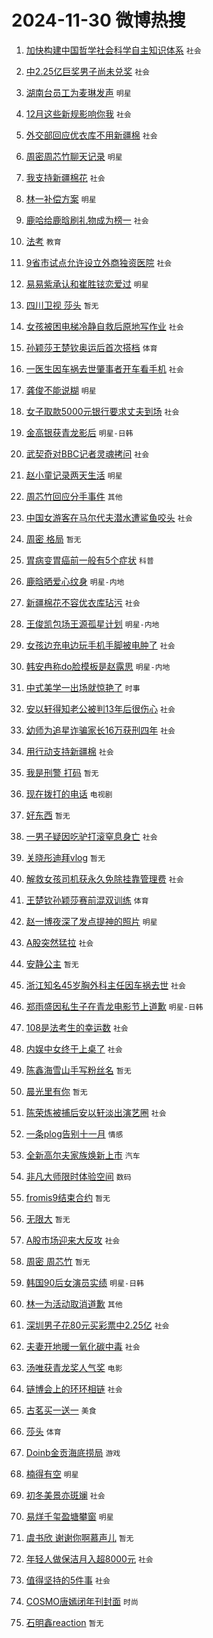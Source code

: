 # 2024-11-30 微博热搜 
1. [加快构建中国哲学社会科学自主知识体系](https://m.weibo.cn/search?containerid=100103type%3D1%26t%3D10%26q%3D%23%E5%8A%A0%E5%BF%AB%E6%9E%84%E5%BB%BA%E4%B8%AD%E5%9B%BD%E5%93%B2%E5%AD%A6%E7%A4%BE%E4%BC%9A%E7%A7%91%E5%AD%A6%E8%87%AA%E4%B8%BB%E7%9F%A5%E8%AF%86%E4%BD%93%E7%B3%BB%23&stream_entry_id=51&isnewpage=1&extparam=seat%3D1%26dgr%3D0%26filter_type%3Drealtimehot%26q%3D%2523%25E5%258A%25A0%25E5%25BF%25AB%25E6%259E%2584%25E5%25BB%25BA%25E4%25B8%25AD%25E5%259B%25BD%25E5%2593%25B2%25E5%25AD%25A6%25E7%25A4%25BE%25E4%25BC%259A%25E7%25A7%2591%25E5%25AD%25A6%25E8%2587%25AA%25E4%25B8%25BB%25E7%259F%25A5%25E8%25AF%2586%25E4%25BD%2593%25E7%25B3%25BB%2523%26c_type%3D51%26stream_entry_id%3D51%26pos%3D0%26cate%3D10103%26display_time%3D1732904416%26pre_seqid%3D17329044169480293714189) `社会` 

2. [中2.25亿巨奖男子尚未兑奖](https://m.weibo.cn/search?containerid=100103type%3D1%26t%3D10%26q%3D%23%E4%B8%AD2.25%E4%BA%BF%E5%B7%A8%E5%A5%96%E7%94%B7%E5%AD%90%E5%B0%9A%E6%9C%AA%E5%85%91%E5%A5%96%23&stream_entry_id=31&isnewpage=1&extparam=seat%3D1%26realpos%3D1%26stream_entry_id%3D31%26band_rank%3D1%26pos%3D0%26dgr%3D0%26filter_type%3Drealtimehot%26q%3D%2523%25E4%25B8%25AD2.25%25E4%25BA%25BF%25E5%25B7%25A8%25E5%25A5%2596%25E7%2594%25B7%25E5%25AD%2590%25E5%25B0%259A%25E6%259C%25AA%25E5%2585%2591%25E5%25A5%2596%2523%26c_type%3D31%26cate%3D5001%26flag%3D2%26lcate%3D5001%26display_time%3D1732904416%26pre_seqid%3D17329044169480293714189) `社会` 

3. [湖南台员工为麦琳发声](https://m.weibo.cn/search?containerid=100103type%3D1%26t%3D10%26q%3D%23%E6%B9%96%E5%8D%97%E5%8F%B0%E5%91%98%E5%B7%A5%E4%B8%BA%E9%BA%A6%E7%90%B3%E5%8F%91%E5%A3%B0%23&stream_entry_id=31&isnewpage=1&extparam=seat%3D1%26realpos%3D2%26stream_entry_id%3D31%26band_rank%3D2%26pos%3D1%26dgr%3D0%26filter_type%3Drealtimehot%26q%3D%2523%25E6%25B9%2596%25E5%258D%2597%25E5%258F%25B0%25E5%2591%2598%25E5%25B7%25A5%25E4%25B8%25BA%25E9%25BA%25A6%25E7%2590%25B3%25E5%258F%2591%25E5%25A3%25B0%2523%26c_type%3D31%26cate%3D5001%26flag%3D2%26lcate%3D5001%26display_time%3D1732904416%26pre_seqid%3D17329044169480293714189) `明星` 

4. [12月这些新规影响你我](https://m.weibo.cn/search?containerid=100103type%3D1%26t%3D10%26q%3D%2312%E6%9C%88%E8%BF%99%E4%BA%9B%E6%96%B0%E8%A7%84%E5%BD%B1%E5%93%8D%E4%BD%A0%E6%88%91%23&stream_entry_id=31&isnewpage=1&extparam=seat%3D1%26realpos%3D3%26stream_entry_id%3D31%26band_rank%3D3%26pos%3D2%26dgr%3D0%26filter_type%3Drealtimehot%26q%3D%252312%25E6%259C%2588%25E8%25BF%2599%25E4%25BA%259B%25E6%2596%25B0%25E8%25A7%2584%25E5%25BD%25B1%25E5%2593%258D%25E4%25BD%25A0%25E6%2588%2591%2523%26c_type%3D31%26cate%3D5001%26flag%3D0%26lcate%3D5001%26display_time%3D1732904416%26pre_seqid%3D17329044169480293714189) `社会` 

5. [外交部回应优衣库不用新疆棉](https://m.weibo.cn/search?containerid=100103type%3D1%26t%3D10%26q%3D%23%E5%A4%96%E4%BA%A4%E9%83%A8%E5%9B%9E%E5%BA%94%E4%BC%98%E8%A1%A3%E5%BA%93%E4%B8%8D%E7%94%A8%E6%96%B0%E7%96%86%E6%A3%89%23&stream_entry_id=31&isnewpage=1&extparam=seat%3D1%26realpos%3D4%26stream_entry_id%3D31%26band_rank%3D4%26pos%3D3%26dgr%3D0%26filter_type%3Drealtimehot%26q%3D%2523%25E5%25A4%2596%25E4%25BA%25A4%25E9%2583%25A8%25E5%259B%259E%25E5%25BA%2594%25E4%25BC%2598%25E8%25A1%25A3%25E5%25BA%2593%25E4%25B8%258D%25E7%2594%25A8%25E6%2596%25B0%25E7%2596%2586%25E6%25A3%2589%2523%26c_type%3D31%26cate%3D5001%26flag%3D0%26lcate%3D5001%26display_time%3D1732904416%26pre_seqid%3D17329044169480293714189) `社会` 

6. [周密周芯竹聊天记录](https://m.weibo.cn/search?containerid=100103type%3D1%26t%3D10%26q%3D%23%E5%91%A8%E5%AF%86%E5%91%A8%E8%8A%AF%E7%AB%B9%E8%81%8A%E5%A4%A9%E8%AE%B0%E5%BD%95%23&stream_entry_id=31&isnewpage=1&extparam=seat%3D1%26realpos%3D5%26stream_entry_id%3D31%26band_rank%3D5%26pos%3D4%26dgr%3D0%26filter_type%3Drealtimehot%26q%3D%2523%25E5%2591%25A8%25E5%25AF%2586%25E5%2591%25A8%25E8%258A%25AF%25E7%25AB%25B9%25E8%2581%258A%25E5%25A4%25A9%25E8%25AE%25B0%25E5%25BD%2595%2523%26c_type%3D31%26cate%3D5001%26flag%3D1%26lcate%3D5001%26display_time%3D1732904416%26pre_seqid%3D17329044169480293714189) `明星` 

7. [我支持新疆棉花](https://m.weibo.cn/search?containerid=100103type%3D1%26t%3D10%26q%3D%23%E6%88%91%E6%94%AF%E6%8C%81%E6%96%B0%E7%96%86%E6%A3%89%E8%8A%B1%23&stream_entry_id=31&isnewpage=1&extparam=seat%3D1%26realpos%3D6%26stream_entry_id%3D31%26band_rank%3D6%26pos%3D5%26dgr%3D0%26filter_type%3Drealtimehot%26q%3D%2523%25E6%2588%2591%25E6%2594%25AF%25E6%258C%2581%25E6%2596%25B0%25E7%2596%2586%25E6%25A3%2589%25E8%258A%25B1%2523%26c_type%3D31%26cate%3D5001%26flag%3D16%26lcate%3D5001%26display_time%3D1732904416%26pre_seqid%3D17329044169480293714189) `社会` 

8. [林一补偿方案](https://m.weibo.cn/search?containerid=100103type%3D1%26t%3D10%26q%3D%23%E6%9E%97%E4%B8%80%E8%A1%A5%E5%81%BF%E6%96%B9%E6%A1%88%23&stream_entry_id=31&isnewpage=1&extparam=seat%3D1%26realpos%3D7%26stream_entry_id%3D31%26band_rank%3D7%26pos%3D6%26dgr%3D0%26filter_type%3Drealtimehot%26q%3D%2523%25E6%259E%2597%25E4%25B8%2580%25E8%25A1%25A5%25E5%2581%25BF%25E6%2596%25B9%25E6%25A1%2588%2523%26c_type%3D31%26cate%3D5001%26flag%3D2%26lcate%3D5001%26display_time%3D1732904416%26pre_seqid%3D17329044169480293714189) `明星` 

9. [鹿哈给鹿晗刷礼物成为榜一](https://m.weibo.cn/search?containerid=100103type%3D1%26t%3D10%26q%3D%23%E9%B9%BF%E5%93%88%E7%BB%99%E9%B9%BF%E6%99%97%E5%88%B7%E7%A4%BC%E7%89%A9%E6%88%90%E4%B8%BA%E6%A6%9C%E4%B8%80%23&stream_entry_id=31&isnewpage=1&extparam=seat%3D1%26realpos%3D8%26stream_entry_id%3D31%26band_rank%3D8%26pos%3D7%26dgr%3D0%26filter_type%3Drealtimehot%26q%3D%2523%25E9%25B9%25BF%25E5%2593%2588%25E7%25BB%2599%25E9%25B9%25BF%25E6%2599%2597%25E5%2588%25B7%25E7%25A4%25BC%25E7%2589%25A9%25E6%2588%2590%25E4%25B8%25BA%25E6%25A6%259C%25E4%25B8%2580%2523%26c_type%3D31%26cate%3D5001%26flag%3D2%26lcate%3D5001%26display_time%3D1732904416%26pre_seqid%3D17329044169480293714189) `社会` 

10. [法考](https://m.weibo.cn/search?containerid=100103type%3D1%26t%3D10%26q%3D%E6%B3%95%E8%80%83&stream_entry_id=31&isnewpage=1&extparam=seat%3D1%26realpos%3D9%26stream_entry_id%3D31%26band_rank%3D9%26pos%3D8%26dgr%3D0%26filter_type%3Drealtimehot%26q%3D%25E6%25B3%2595%25E8%2580%2583%26c_type%3D31%26cate%3D5001%26flag%3D0%26lcate%3D5001%26display_time%3D1732904416%26pre_seqid%3D17329044169480293714189) `教育` 

11. [9省市试点允许设立外商独资医院](https://m.weibo.cn/search?containerid=100103type%3D1%26t%3D10%26q%3D%239%E7%9C%81%E5%B8%82%E8%AF%95%E7%82%B9%E5%85%81%E8%AE%B8%E8%AE%BE%E7%AB%8B%E5%A4%96%E5%95%86%E7%8B%AC%E8%B5%84%E5%8C%BB%E9%99%A2%23&stream_entry_id=31&isnewpage=1&extparam=seat%3D1%26realpos%3D10%26stream_entry_id%3D31%26band_rank%3D10%26pos%3D9%26dgr%3D0%26filter_type%3Drealtimehot%26q%3D%25239%25E7%259C%2581%25E5%25B8%2582%25E8%25AF%2595%25E7%2582%25B9%25E5%2585%2581%25E8%25AE%25B8%25E8%25AE%25BE%25E7%25AB%258B%25E5%25A4%2596%25E5%2595%2586%25E7%258B%25AC%25E8%25B5%2584%25E5%258C%25BB%25E9%2599%25A2%2523%26c_type%3D31%26cate%3D5001%26flag%3D1%26lcate%3D5001%26display_time%3D1732904416%26pre_seqid%3D17329044169480293714189) `社会` 

12. [易易紫承认和崔胜铉恋爱过](https://m.weibo.cn/search?containerid=100103type%3D1%26t%3D10%26q%3D%23%E6%98%93%E6%98%93%E7%B4%AB%E6%89%BF%E8%AE%A4%E5%92%8C%E5%B4%94%E8%83%9C%E9%93%89%E6%81%8B%E7%88%B1%E8%BF%87%23&stream_entry_id=31&isnewpage=1&extparam=seat%3D1%26realpos%3D11%26stream_entry_id%3D31%26band_rank%3D11%26pos%3D10%26dgr%3D0%26filter_type%3Drealtimehot%26q%3D%2523%25E6%2598%2593%25E6%2598%2593%25E7%25B4%25AB%25E6%2589%25BF%25E8%25AE%25A4%25E5%2592%258C%25E5%25B4%2594%25E8%2583%259C%25E9%2593%2589%25E6%2581%258B%25E7%2588%25B1%25E8%25BF%2587%2523%26c_type%3D31%26cate%3D5001%26flag%3D2%26lcate%3D5001%26display_time%3D1732904416%26pre_seqid%3D17329044169480293714189) `明星` 

13. [四川卫视 莎头](https://m.weibo.cn/search?containerid=100103type%3D1%26t%3D10%26q%3D%E5%9B%9B%E5%B7%9D%E5%8D%AB%E8%A7%86+%E8%8E%8E%E5%A4%B4&stream_entry_id=31&isnewpage=1&extparam=seat%3D1%26realpos%3D12%26stream_entry_id%3D31%26band_rank%3D12%26pos%3D11%26dgr%3D0%26filter_type%3Drealtimehot%26q%3D%25E5%259B%259B%25E5%25B7%259D%25E5%258D%25AB%25E8%25A7%2586%2520%25E8%258E%258E%25E5%25A4%25B4%26c_type%3D31%26cate%3D5001%26flag%3D0%26lcate%3D5001%26display_time%3D1732904416%26pre_seqid%3D17329044169480293714189) `暂无` 

14. [女孩被困电梯冷静自救后原地写作业](https://m.weibo.cn/search?containerid=100103type%3D1%26t%3D10%26q%3D%23%E5%A5%B3%E5%AD%A9%E8%A2%AB%E5%9B%B0%E7%94%B5%E6%A2%AF%E5%86%B7%E9%9D%99%E8%87%AA%E6%95%91%E5%90%8E%E5%8E%9F%E5%9C%B0%E5%86%99%E4%BD%9C%E4%B8%9A%23&stream_entry_id=31&isnewpage=1&extparam=seat%3D1%26realpos%3D13%26stream_entry_id%3D31%26band_rank%3D13%26pos%3D12%26dgr%3D0%26filter_type%3Drealtimehot%26q%3D%2523%25E5%25A5%25B3%25E5%25AD%25A9%25E8%25A2%25AB%25E5%259B%25B0%25E7%2594%25B5%25E6%25A2%25AF%25E5%2586%25B7%25E9%259D%2599%25E8%2587%25AA%25E6%2595%2591%25E5%2590%258E%25E5%258E%259F%25E5%259C%25B0%25E5%2586%2599%25E4%25BD%259C%25E4%25B8%259A%2523%26c_type%3D31%26cate%3D5001%26flag%3D1%26lcate%3D5001%26display_time%3D1732904416%26pre_seqid%3D17329044169480293714189) `社会` 

15. [孙颖莎王楚钦奥运后首次搭档](https://m.weibo.cn/search?containerid=100103type%3D1%26t%3D10%26q%3D%23%E5%AD%99%E9%A2%96%E8%8E%8E%E7%8E%8B%E6%A5%9A%E9%92%A6%E5%A5%A5%E8%BF%90%E5%90%8E%E9%A6%96%E6%AC%A1%E6%90%AD%E6%A1%A3%23&stream_entry_id=31&isnewpage=1&extparam=seat%3D1%26realpos%3D14%26stream_entry_id%3D31%26band_rank%3D14%26pos%3D13%26dgr%3D0%26filter_type%3Drealtimehot%26q%3D%2523%25E5%25AD%2599%25E9%25A2%2596%25E8%258E%258E%25E7%258E%258B%25E6%25A5%259A%25E9%2592%25A6%25E5%25A5%25A5%25E8%25BF%2590%25E5%2590%258E%25E9%25A6%2596%25E6%25AC%25A1%25E6%2590%25AD%25E6%25A1%25A3%2523%26c_type%3D31%26cate%3D5001%26flag%3D0%26lcate%3D5001%26display_time%3D1732904416%26pre_seqid%3D17329044169480293714189) `体育` 

16. [一医生因车祸去世肇事者开车看手机](https://m.weibo.cn/search?containerid=100103type%3D1%26t%3D10%26q%3D%23%E4%B8%80%E5%8C%BB%E7%94%9F%E5%9B%A0%E8%BD%A6%E7%A5%B8%E5%8E%BB%E4%B8%96%E8%82%87%E4%BA%8B%E8%80%85%E5%BC%80%E8%BD%A6%E7%9C%8B%E6%89%8B%E6%9C%BA%23&stream_entry_id=31&isnewpage=1&extparam=seat%3D1%26realpos%3D15%26stream_entry_id%3D31%26band_rank%3D15%26pos%3D14%26dgr%3D0%26filter_type%3Drealtimehot%26q%3D%2523%25E4%25B8%2580%25E5%258C%25BB%25E7%2594%259F%25E5%259B%25A0%25E8%25BD%25A6%25E7%25A5%25B8%25E5%258E%25BB%25E4%25B8%2596%25E8%2582%2587%25E4%25BA%258B%25E8%2580%2585%25E5%25BC%2580%25E8%25BD%25A6%25E7%259C%258B%25E6%2589%258B%25E6%259C%25BA%2523%26c_type%3D31%26cate%3D5001%26flag%3D0%26lcate%3D5001%26display_time%3D1732904416%26pre_seqid%3D17329044169480293714189) `社会` 

17. [龚俊不能说糊](https://m.weibo.cn/search?containerid=100103type%3D1%26t%3D10%26q%3D%23%E9%BE%9A%E4%BF%8A%E4%B8%8D%E8%83%BD%E8%AF%B4%E7%B3%8A%23&stream_entry_id=31&isnewpage=1&extparam=seat%3D1%26realpos%3D16%26stream_entry_id%3D31%26band_rank%3D16%26pos%3D15%26dgr%3D0%26filter_type%3Drealtimehot%26q%3D%2523%25E9%25BE%259A%25E4%25BF%258A%25E4%25B8%258D%25E8%2583%25BD%25E8%25AF%25B4%25E7%25B3%258A%2523%26c_type%3D31%26cate%3D5001%26flag%3D0%26lcate%3D5001%26display_time%3D1732904416%26pre_seqid%3D17329044169480293714189) `明星` 

18. [女子取款5000元银行要求丈夫到场](https://m.weibo.cn/search?containerid=100103type%3D1%26t%3D10%26q%3D%23%E5%A5%B3%E5%AD%90%E5%8F%96%E6%AC%BE5000%E5%85%83%E9%93%B6%E8%A1%8C%E8%A6%81%E6%B1%82%E4%B8%88%E5%A4%AB%E5%88%B0%E5%9C%BA%23&stream_entry_id=31&isnewpage=1&extparam=seat%3D1%26realpos%3D17%26stream_entry_id%3D31%26band_rank%3D17%26pos%3D16%26dgr%3D0%26filter_type%3Drealtimehot%26q%3D%2523%25E5%25A5%25B3%25E5%25AD%2590%25E5%258F%2596%25E6%25AC%25BE5000%25E5%2585%2583%25E9%2593%25B6%25E8%25A1%258C%25E8%25A6%2581%25E6%25B1%2582%25E4%25B8%2588%25E5%25A4%25AB%25E5%2588%25B0%25E5%259C%25BA%2523%26c_type%3D31%26cate%3D5001%26flag%3D0%26lcate%3D5001%26display_time%3D1732904416%26pre_seqid%3D17329044169480293714189) `社会` 

19. [金高银获青龙影后](https://m.weibo.cn/search?containerid=100103type%3D1%26t%3D10%26q%3D%23%E9%87%91%E9%AB%98%E9%93%B6%E8%8E%B7%E9%9D%92%E9%BE%99%E5%BD%B1%E5%90%8E%23&stream_entry_id=31&isnewpage=1&extparam=seat%3D1%26realpos%3D18%26stream_entry_id%3D31%26band_rank%3D18%26pos%3D17%26dgr%3D0%26filter_type%3Drealtimehot%26q%3D%2523%25E9%2587%2591%25E9%25AB%2598%25E9%2593%25B6%25E8%258E%25B7%25E9%259D%2592%25E9%25BE%2599%25E5%25BD%25B1%25E5%2590%258E%2523%26c_type%3D31%26cate%3D5001%26flag%3D0%26lcate%3D5001%26display_time%3D1732904416%26pre_seqid%3D17329044169480293714189) `明星-日韩` 

20. [武契奇对BBC记者灵魂拷问](https://m.weibo.cn/search?containerid=100103type%3D1%26t%3D10%26q%3D%23%E6%AD%A6%E5%A5%91%E5%A5%87%E5%AF%B9BBC%E8%AE%B0%E8%80%85%E7%81%B5%E9%AD%82%E6%8B%B7%E9%97%AE%23&stream_entry_id=31&isnewpage=1&extparam=seat%3D1%26realpos%3D19%26stream_entry_id%3D31%26band_rank%3D19%26pos%3D18%26dgr%3D0%26filter_type%3Drealtimehot%26q%3D%2523%25E6%25AD%25A6%25E5%25A5%2591%25E5%25A5%2587%25E5%25AF%25B9BBC%25E8%25AE%25B0%25E8%2580%2585%25E7%2581%25B5%25E9%25AD%2582%25E6%258B%25B7%25E9%2597%25AE%2523%26c_type%3D31%26cate%3D5001%26flag%3D1%26lcate%3D5001%26display_time%3D1732904416%26pre_seqid%3D17329044169480293714189) `社会` 

21. [赵小童记录两天生活](https://m.weibo.cn/search?containerid=100103type%3D1%26t%3D10%26q%3D%23%E8%B5%B5%E5%B0%8F%E7%AB%A5%E8%AE%B0%E5%BD%95%E4%B8%A4%E5%A4%A9%E7%94%9F%E6%B4%BB%23&stream_entry_id=31&isnewpage=1&extparam=seat%3D1%26realpos%3D20%26stream_entry_id%3D31%26band_rank%3D20%26pos%3D19%26dgr%3D0%26filter_type%3Drealtimehot%26q%3D%2523%25E8%25B5%25B5%25E5%25B0%258F%25E7%25AB%25A5%25E8%25AE%25B0%25E5%25BD%2595%25E4%25B8%25A4%25E5%25A4%25A9%25E7%2594%259F%25E6%25B4%25BB%2523%26c_type%3D31%26cate%3D5001%26flag%3D0%26lcate%3D5001%26display_time%3D1732904416%26pre_seqid%3D17329044169480293714189) `明星` 

22. [周芯竹回应分手事件](https://m.weibo.cn/search?containerid=100103type%3D1%26t%3D10%26q%3D%23%E5%91%A8%E8%8A%AF%E7%AB%B9%E5%9B%9E%E5%BA%94%E5%88%86%E6%89%8B%E4%BA%8B%E4%BB%B6%23&stream_entry_id=31&isnewpage=1&extparam=seat%3D1%26realpos%3D21%26stream_entry_id%3D31%26band_rank%3D21%26pos%3D20%26dgr%3D0%26filter_type%3Drealtimehot%26q%3D%2523%25E5%2591%25A8%25E8%258A%25AF%25E7%25AB%25B9%25E5%259B%259E%25E5%25BA%2594%25E5%2588%2586%25E6%2589%258B%25E4%25BA%258B%25E4%25BB%25B6%2523%26c_type%3D31%26cate%3D5001%26flag%3D2%26lcate%3D5001%26display_time%3D1732904416%26pre_seqid%3D17329044169480293714189) `其他` 

23. [中国女游客在马尔代夫潜水遭鲨鱼咬头](https://m.weibo.cn/search?containerid=100103type%3D1%26t%3D10%26q%3D%23%E4%B8%AD%E5%9B%BD%E5%A5%B3%E6%B8%B8%E5%AE%A2%E5%9C%A8%E9%A9%AC%E5%B0%94%E4%BB%A3%E5%A4%AB%E6%BD%9C%E6%B0%B4%E9%81%AD%E9%B2%A8%E9%B1%BC%E5%92%AC%E5%A4%B4%23&stream_entry_id=31&isnewpage=1&extparam=seat%3D1%26realpos%3D22%26stream_entry_id%3D31%26band_rank%3D22%26pos%3D21%26dgr%3D0%26filter_type%3Drealtimehot%26q%3D%2523%25E4%25B8%25AD%25E5%259B%25BD%25E5%25A5%25B3%25E6%25B8%25B8%25E5%25AE%25A2%25E5%259C%25A8%25E9%25A9%25AC%25E5%25B0%2594%25E4%25BB%25A3%25E5%25A4%25AB%25E6%25BD%259C%25E6%25B0%25B4%25E9%2581%25AD%25E9%25B2%25A8%25E9%25B1%25BC%25E5%2592%25AC%25E5%25A4%25B4%2523%26c_type%3D31%26cate%3D5001%26flag%3D2%26lcate%3D5001%26display_time%3D1732904416%26pre_seqid%3D17329044169480293714189) `社会` 

24. [周密 格局](https://m.weibo.cn/search?containerid=100103type%3D1%26t%3D10%26q%3D%E5%91%A8%E5%AF%86+%E6%A0%BC%E5%B1%80&stream_entry_id=31&isnewpage=1&extparam=seat%3D1%26realpos%3D23%26stream_entry_id%3D31%26band_rank%3D23%26pos%3D22%26dgr%3D0%26filter_type%3Drealtimehot%26q%3D%25E5%2591%25A8%25E5%25AF%2586%2520%25E6%25A0%25BC%25E5%25B1%2580%26c_type%3D31%26cate%3D5001%26flag%3D0%26lcate%3D5001%26display_time%3D1732904416%26pre_seqid%3D17329044169480293714189) `暂无` 

25. [胃病变胃癌前一般有5个症状](https://m.weibo.cn/search?containerid=100103type%3D1%26t%3D10%26q%3D%23%E8%83%83%E7%97%85%E5%8F%98%E8%83%83%E7%99%8C%E5%89%8D%E4%B8%80%E8%88%AC%E6%9C%895%E4%B8%AA%E7%97%87%E7%8A%B6%23&stream_entry_id=31&isnewpage=1&extparam=seat%3D1%26realpos%3D24%26stream_entry_id%3D31%26band_rank%3D24%26pos%3D23%26dgr%3D0%26filter_type%3Drealtimehot%26q%3D%2523%25E8%2583%2583%25E7%2597%2585%25E5%258F%2598%25E8%2583%2583%25E7%2599%258C%25E5%2589%258D%25E4%25B8%2580%25E8%2588%25AC%25E6%259C%25895%25E4%25B8%25AA%25E7%2597%2587%25E7%258A%25B6%2523%26c_type%3D31%26cate%3D5001%26flag%3D0%26lcate%3D5001%26display_time%3D1732904416%26pre_seqid%3D17329044169480293714189) `科普` 

26. [鹿晗晒爱心纹身](https://m.weibo.cn/search?containerid=100103type%3D1%26t%3D10%26q%3D%23%E9%B9%BF%E6%99%97%E6%99%92%E7%88%B1%E5%BF%83%E7%BA%B9%E8%BA%AB%23&stream_entry_id=31&isnewpage=1&extparam=seat%3D1%26realpos%3D25%26stream_entry_id%3D31%26band_rank%3D25%26pos%3D24%26dgr%3D0%26filter_type%3Drealtimehot%26q%3D%2523%25E9%25B9%25BF%25E6%2599%2597%25E6%2599%2592%25E7%2588%25B1%25E5%25BF%2583%25E7%25BA%25B9%25E8%25BA%25AB%2523%26c_type%3D31%26cate%3D5001%26flag%3D0%26lcate%3D5001%26display_time%3D1732904416%26pre_seqid%3D17329044169480293714189) `明星-内地` 

27. [新疆棉花不容优衣库玷污](https://m.weibo.cn/search?containerid=100103type%3D1%26t%3D10%26q%3D%23%E6%96%B0%E7%96%86%E6%A3%89%E8%8A%B1%E4%B8%8D%E5%AE%B9%E4%BC%98%E8%A1%A3%E5%BA%93%E7%8E%B7%E6%B1%A1%23&stream_entry_id=31&isnewpage=1&extparam=seat%3D1%26realpos%3D26%26stream_entry_id%3D31%26band_rank%3D26%26pos%3D25%26dgr%3D0%26filter_type%3Drealtimehot%26q%3D%2523%25E6%2596%25B0%25E7%2596%2586%25E6%25A3%2589%25E8%258A%25B1%25E4%25B8%258D%25E5%25AE%25B9%25E4%25BC%2598%25E8%25A1%25A3%25E5%25BA%2593%25E7%258E%25B7%25E6%25B1%25A1%2523%26c_type%3D31%26cate%3D5001%26flag%3D0%26lcate%3D5001%26display_time%3D1732904416%26pre_seqid%3D17329044169480293714189) `社会` 

28. [王俊凯包场王源孤星计划](https://m.weibo.cn/search?containerid=100103type%3D1%26t%3D10%26q%3D%23%E7%8E%8B%E4%BF%8A%E5%87%AF%E5%8C%85%E5%9C%BA%E7%8E%8B%E6%BA%90%E5%AD%A4%E6%98%9F%E8%AE%A1%E5%88%92%23&stream_entry_id=31&isnewpage=1&extparam=seat%3D1%26realpos%3D27%26stream_entry_id%3D31%26band_rank%3D27%26pos%3D26%26dgr%3D0%26filter_type%3Drealtimehot%26q%3D%2523%25E7%258E%258B%25E4%25BF%258A%25E5%2587%25AF%25E5%258C%2585%25E5%259C%25BA%25E7%258E%258B%25E6%25BA%2590%25E5%25AD%25A4%25E6%2598%259F%25E8%25AE%25A1%25E5%2588%2592%2523%26c_type%3D31%26cate%3D5001%26flag%3D1%26lcate%3D5001%26display_time%3D1732904416%26pre_seqid%3D17329044169480293714189) `明星-内地` 

29. [女孩边充电边玩手机手脚被电肿了](https://m.weibo.cn/search?containerid=100103type%3D1%26t%3D10%26q%3D%23%E5%A5%B3%E5%AD%A9%E8%BE%B9%E5%85%85%E7%94%B5%E8%BE%B9%E7%8E%A9%E6%89%8B%E6%9C%BA%E6%89%8B%E8%84%9A%E8%A2%AB%E7%94%B5%E8%82%BF%E4%BA%86%23&stream_entry_id=31&isnewpage=1&extparam=seat%3D1%26realpos%3D28%26stream_entry_id%3D31%26band_rank%3D28%26pos%3D27%26dgr%3D0%26filter_type%3Drealtimehot%26q%3D%2523%25E5%25A5%25B3%25E5%25AD%25A9%25E8%25BE%25B9%25E5%2585%2585%25E7%2594%25B5%25E8%25BE%25B9%25E7%258E%25A9%25E6%2589%258B%25E6%259C%25BA%25E6%2589%258B%25E8%2584%259A%25E8%25A2%25AB%25E7%2594%25B5%25E8%2582%25BF%25E4%25BA%2586%2523%26c_type%3D31%26cate%3D5001%26flag%3D0%26lcate%3D5001%26display_time%3D1732904416%26pre_seqid%3D17329044169480293714189) `社会` 

30. [韩安冉称do脸模板是赵露思](https://m.weibo.cn/search?containerid=100103type%3D1%26t%3D10%26q%3D%23%E9%9F%A9%E5%AE%89%E5%86%89%E7%A7%B0do%E8%84%B8%E6%A8%A1%E6%9D%BF%E6%98%AF%E8%B5%B5%E9%9C%B2%E6%80%9D%23&stream_entry_id=31&isnewpage=1&extparam=seat%3D1%26realpos%3D29%26stream_entry_id%3D31%26band_rank%3D29%26pos%3D28%26dgr%3D0%26filter_type%3Drealtimehot%26q%3D%2523%25E9%259F%25A9%25E5%25AE%2589%25E5%2586%2589%25E7%25A7%25B0do%25E8%2584%25B8%25E6%25A8%25A1%25E6%259D%25BF%25E6%2598%25AF%25E8%25B5%25B5%25E9%259C%25B2%25E6%2580%259D%2523%26c_type%3D31%26cate%3D5001%26flag%3D0%26lcate%3D5001%26display_time%3D1732904416%26pre_seqid%3D17329044169480293714189) `明星-内地` 

31. [中式美学一出场就惊艳了](https://m.weibo.cn/search?containerid=100103type%3D1%26t%3D10%26q%3D%23%E4%B8%AD%E5%BC%8F%E7%BE%8E%E5%AD%A6%E4%B8%80%E5%87%BA%E5%9C%BA%E5%B0%B1%E6%83%8A%E8%89%B3%E4%BA%86%23&stream_entry_id=31&isnewpage=1&extparam=seat%3D1%26realpos%3D30%26stream_entry_id%3D31%26band_rank%3D30%26pos%3D29%26dgr%3D0%26filter_type%3Drealtimehot%26q%3D%2523%25E4%25B8%25AD%25E5%25BC%258F%25E7%25BE%258E%25E5%25AD%25A6%25E4%25B8%2580%25E5%2587%25BA%25E5%259C%25BA%25E5%25B0%25B1%25E6%2583%258A%25E8%2589%25B3%25E4%25BA%2586%2523%26c_type%3D31%26cate%3D5001%26flag%3D1%26lcate%3D5001%26display_time%3D1732904416%26pre_seqid%3D17329044169480293714189) `时事` 

32. [安以轩得知老公被判13年后很伤心](https://m.weibo.cn/search?containerid=100103type%3D1%26t%3D10%26q%3D%23%E5%AE%89%E4%BB%A5%E8%BD%A9%E5%BE%97%E7%9F%A5%E8%80%81%E5%85%AC%E8%A2%AB%E5%88%A413%E5%B9%B4%E5%90%8E%E5%BE%88%E4%BC%A4%E5%BF%83%23&stream_entry_id=31&isnewpage=1&extparam=seat%3D1%26realpos%3D31%26stream_entry_id%3D31%26band_rank%3D31%26pos%3D30%26dgr%3D0%26filter_type%3Drealtimehot%26q%3D%2523%25E5%25AE%2589%25E4%25BB%25A5%25E8%25BD%25A9%25E5%25BE%2597%25E7%259F%25A5%25E8%2580%2581%25E5%2585%25AC%25E8%25A2%25AB%25E5%2588%25A413%25E5%25B9%25B4%25E5%2590%258E%25E5%25BE%2588%25E4%25BC%25A4%25E5%25BF%2583%2523%26c_type%3D31%26cate%3D5001%26flag%3D0%26lcate%3D5001%26display_time%3D1732904416%26pre_seqid%3D17329044169480293714189) `社会` 

33. [幼师为追星诈骗家长16万获刑四年](https://m.weibo.cn/search?containerid=100103type%3D1%26t%3D10%26q%3D%23%E5%B9%BC%E5%B8%88%E4%B8%BA%E8%BF%BD%E6%98%9F%E8%AF%88%E9%AA%97%E5%AE%B6%E9%95%BF16%E4%B8%87%E8%8E%B7%E5%88%91%E5%9B%9B%E5%B9%B4%23&stream_entry_id=31&isnewpage=1&extparam=seat%3D1%26realpos%3D32%26stream_entry_id%3D31%26band_rank%3D32%26pos%3D31%26dgr%3D0%26filter_type%3Drealtimehot%26q%3D%2523%25E5%25B9%25BC%25E5%25B8%2588%25E4%25B8%25BA%25E8%25BF%25BD%25E6%2598%259F%25E8%25AF%2588%25E9%25AA%2597%25E5%25AE%25B6%25E9%2595%25BF16%25E4%25B8%2587%25E8%258E%25B7%25E5%2588%2591%25E5%259B%259B%25E5%25B9%25B4%2523%26c_type%3D31%26cate%3D5001%26flag%3D0%26lcate%3D5001%26display_time%3D1732904416%26pre_seqid%3D17329044169480293714189) `社会` 

34. [用行动支持新疆棉](https://m.weibo.cn/search?containerid=100103type%3D1%26t%3D10%26q%3D%23%E7%94%A8%E8%A1%8C%E5%8A%A8%E6%94%AF%E6%8C%81%E6%96%B0%E7%96%86%E6%A3%89%23&stream_entry_id=31&isnewpage=1&extparam=seat%3D1%26realpos%3D33%26stream_entry_id%3D31%26band_rank%3D33%26pos%3D32%26dgr%3D0%26filter_type%3Drealtimehot%26q%3D%2523%25E7%2594%25A8%25E8%25A1%258C%25E5%258A%25A8%25E6%2594%25AF%25E6%258C%2581%25E6%2596%25B0%25E7%2596%2586%25E6%25A3%2589%2523%26c_type%3D31%26cate%3D5001%26flag%3D0%26lcate%3D5001%26display_time%3D1732904416%26pre_seqid%3D17329044169480293714189) `社会` 

35. [我是刑警 打码](https://m.weibo.cn/search?containerid=100103type%3D1%26t%3D10%26q%3D%E6%88%91%E6%98%AF%E5%88%91%E8%AD%A6+%E6%89%93%E7%A0%81&stream_entry_id=31&isnewpage=1&extparam=seat%3D1%26realpos%3D34%26stream_entry_id%3D31%26band_rank%3D34%26pos%3D33%26dgr%3D0%26filter_type%3Drealtimehot%26q%3D%25E6%2588%2591%25E6%2598%25AF%25E5%2588%2591%25E8%25AD%25A6%2520%25E6%2589%2593%25E7%25A0%2581%26c_type%3D31%26cate%3D5001%26flag%3D0%26lcate%3D5001%26display_time%3D1732904416%26pre_seqid%3D17329044169480293714189) `暂无` 

36. [现在拨打的电话](https://m.weibo.cn/search?containerid=100103type%3D1%26t%3D10%26q%3D%E7%8E%B0%E5%9C%A8%E6%8B%A8%E6%89%93%E7%9A%84%E7%94%B5%E8%AF%9D&stream_entry_id=31&isnewpage=1&extparam=seat%3D1%26realpos%3D35%26stream_entry_id%3D31%26band_rank%3D35%26pos%3D34%26dgr%3D0%26filter_type%3Drealtimehot%26q%3D%25E7%258E%25B0%25E5%259C%25A8%25E6%258B%25A8%25E6%2589%2593%25E7%259A%2584%25E7%2594%25B5%25E8%25AF%259D%26c_type%3D31%26cate%3D5001%26flag%3D0%26lcate%3D5001%26display_time%3D1732904416%26pre_seqid%3D17329044169480293714189) `电视剧` 

37. [好东西](https://m.weibo.cn/search?containerid=100103type%3D1%26t%3D10%26q%3D%E5%A5%BD%E4%B8%9C%E8%A5%BF&stream_entry_id=31&isnewpage=1&extparam=seat%3D1%26realpos%3D36%26stream_entry_id%3D31%26band_rank%3D36%26pos%3D35%26dgr%3D0%26filter_type%3Drealtimehot%26q%3D%25E5%25A5%25BD%25E4%25B8%259C%25E8%25A5%25BF%26c_type%3D31%26cate%3D5001%26flag%3D0%26lcate%3D5001%26display_time%3D1732904416%26pre_seqid%3D17329044169480293714189) `暂无` 

38. [一男子疑因吃驴打滚窒息身亡](https://m.weibo.cn/search?containerid=100103type%3D1%26t%3D10%26q%3D%23%E4%B8%80%E7%94%B7%E5%AD%90%E7%96%91%E5%9B%A0%E5%90%83%E9%A9%B4%E6%89%93%E6%BB%9A%E7%AA%92%E6%81%AF%E8%BA%AB%E4%BA%A1%23&stream_entry_id=31&isnewpage=1&extparam=seat%3D1%26realpos%3D37%26stream_entry_id%3D31%26band_rank%3D37%26pos%3D36%26dgr%3D0%26filter_type%3Drealtimehot%26q%3D%2523%25E4%25B8%2580%25E7%2594%25B7%25E5%25AD%2590%25E7%2596%2591%25E5%259B%25A0%25E5%2590%2583%25E9%25A9%25B4%25E6%2589%2593%25E6%25BB%259A%25E7%25AA%2592%25E6%2581%25AF%25E8%25BA%25AB%25E4%25BA%25A1%2523%26c_type%3D31%26cate%3D5001%26flag%3D0%26lcate%3D5001%26display_time%3D1732904416%26pre_seqid%3D17329044169480293714189) `社会` 

39. [关晓彤迪拜vlog](https://m.weibo.cn/search?containerid=100103type%3D1%26t%3D10%26q%3D%E5%85%B3%E6%99%93%E5%BD%A4%E8%BF%AA%E6%8B%9Cvlog&stream_entry_id=31&isnewpage=1&extparam=seat%3D1%26realpos%3D38%26stream_entry_id%3D31%26band_rank%3D38%26pos%3D37%26dgr%3D0%26filter_type%3Drealtimehot%26q%3D%25E5%2585%25B3%25E6%2599%2593%25E5%25BD%25A4%25E8%25BF%25AA%25E6%258B%259Cvlog%26c_type%3D31%26cate%3D5001%26flag%3D0%26lcate%3D5001%26display_time%3D1732904416%26pre_seqid%3D17329044169480293714189) `暂无` 

40. [解救女孩司机获永久免除挂靠管理费](https://m.weibo.cn/search?containerid=100103type%3D1%26t%3D10%26q%3D%23%E8%A7%A3%E6%95%91%E5%A5%B3%E5%AD%A9%E5%8F%B8%E6%9C%BA%E8%8E%B7%E6%B0%B8%E4%B9%85%E5%85%8D%E9%99%A4%E6%8C%82%E9%9D%A0%E7%AE%A1%E7%90%86%E8%B4%B9%23&stream_entry_id=31&isnewpage=1&extparam=seat%3D1%26realpos%3D39%26stream_entry_id%3D31%26band_rank%3D39%26pos%3D38%26dgr%3D0%26filter_type%3Drealtimehot%26q%3D%2523%25E8%25A7%25A3%25E6%2595%2591%25E5%25A5%25B3%25E5%25AD%25A9%25E5%258F%25B8%25E6%259C%25BA%25E8%258E%25B7%25E6%25B0%25B8%25E4%25B9%2585%25E5%2585%258D%25E9%2599%25A4%25E6%258C%2582%25E9%259D%25A0%25E7%25AE%25A1%25E7%2590%2586%25E8%25B4%25B9%2523%26c_type%3D31%26cate%3D5001%26flag%3D0%26lcate%3D5001%26display_time%3D1732904416%26pre_seqid%3D17329044169480293714189) `社会` 

41. [王楚钦孙颖莎赛前混双训练](https://m.weibo.cn/search?containerid=100103type%3D1%26t%3D10%26q%3D%23%E7%8E%8B%E6%A5%9A%E9%92%A6%E5%AD%99%E9%A2%96%E8%8E%8E%E8%B5%9B%E5%89%8D%E6%B7%B7%E5%8F%8C%E8%AE%AD%E7%BB%83%23&stream_entry_id=31&isnewpage=1&extparam=seat%3D1%26realpos%3D40%26stream_entry_id%3D31%26band_rank%3D40%26pos%3D39%26dgr%3D0%26filter_type%3Drealtimehot%26q%3D%2523%25E7%258E%258B%25E6%25A5%259A%25E9%2592%25A6%25E5%25AD%2599%25E9%25A2%2596%25E8%258E%258E%25E8%25B5%259B%25E5%2589%258D%25E6%25B7%25B7%25E5%258F%258C%25E8%25AE%25AD%25E7%25BB%2583%2523%26c_type%3D31%26cate%3D5001%26flag%3D0%26lcate%3D5001%26display_time%3D1732904416%26pre_seqid%3D17329044169480293714189) `体育` 

42. [赵一博夜深了发点提神的照片](https://m.weibo.cn/search?containerid=100103type%3D1%26t%3D10%26q%3D%23%E8%B5%B5%E4%B8%80%E5%8D%9A%E5%A4%9C%E6%B7%B1%E4%BA%86%E5%8F%91%E7%82%B9%E6%8F%90%E7%A5%9E%E7%9A%84%E7%85%A7%E7%89%87%23&stream_entry_id=31&isnewpage=1&extparam=seat%3D1%26realpos%3D41%26stream_entry_id%3D31%26band_rank%3D41%26pos%3D40%26dgr%3D0%26filter_type%3Drealtimehot%26q%3D%2523%25E8%25B5%25B5%25E4%25B8%2580%25E5%258D%259A%25E5%25A4%259C%25E6%25B7%25B1%25E4%25BA%2586%25E5%258F%2591%25E7%2582%25B9%25E6%258F%2590%25E7%25A5%259E%25E7%259A%2584%25E7%2585%25A7%25E7%2589%2587%2523%26c_type%3D31%26cate%3D5001%26flag%3D0%26lcate%3D5001%26display_time%3D1732904416%26pre_seqid%3D17329044169480293714189) `明星` 

43. [A股突然猛拉](https://m.weibo.cn/search?containerid=100103type%3D1%26t%3D10%26q%3D%23A%E8%82%A1%E7%AA%81%E7%84%B6%E7%8C%9B%E6%8B%89%23&stream_entry_id=31&isnewpage=1&extparam=seat%3D1%26realpos%3D42%26stream_entry_id%3D31%26band_rank%3D42%26pos%3D41%26dgr%3D0%26filter_type%3Drealtimehot%26q%3D%2523A%25E8%2582%25A1%25E7%25AA%2581%25E7%2584%25B6%25E7%258C%259B%25E6%258B%2589%2523%26c_type%3D31%26cate%3D5001%26flag%3D0%26lcate%3D5001%26display_time%3D1732904416%26pre_seqid%3D17329044169480293714189) `社会` 

44. [安静公主](https://m.weibo.cn/search?containerid=100103type%3D1%26t%3D10%26q%3D%23%E5%AE%89%E9%9D%99%E5%85%AC%E4%B8%BB%23&stream_entry_id=31&isnewpage=1&extparam=seat%3D1%26realpos%3D43%26stream_entry_id%3D31%26band_rank%3D43%26pos%3D42%26dgr%3D0%26filter_type%3Drealtimehot%26q%3D%2523%25E5%25AE%2589%25E9%259D%2599%25E5%2585%25AC%25E4%25B8%25BB%2523%26c_type%3D31%26cate%3D5001%26flag%3D0%26lcate%3D5001%26display_time%3D1732904416%26pre_seqid%3D17329044169480293714189) `暂无` 

45. [浙江知名45岁胸外科主任因车祸去世](https://m.weibo.cn/search?containerid=100103type%3D1%26t%3D10%26q%3D%23%E6%B5%99%E6%B1%9F%E7%9F%A5%E5%90%8D45%E5%B2%81%E8%83%B8%E5%A4%96%E7%A7%91%E4%B8%BB%E4%BB%BB%E5%9B%A0%E8%BD%A6%E7%A5%B8%E5%8E%BB%E4%B8%96%23&stream_entry_id=31&isnewpage=1&extparam=seat%3D1%26realpos%3D44%26stream_entry_id%3D31%26band_rank%3D44%26pos%3D43%26dgr%3D0%26filter_type%3Drealtimehot%26q%3D%2523%25E6%25B5%2599%25E6%25B1%259F%25E7%259F%25A5%25E5%2590%258D45%25E5%25B2%2581%25E8%2583%25B8%25E5%25A4%2596%25E7%25A7%2591%25E4%25B8%25BB%25E4%25BB%25BB%25E5%259B%25A0%25E8%25BD%25A6%25E7%25A5%25B8%25E5%258E%25BB%25E4%25B8%2596%2523%26c_type%3D31%26cate%3D5001%26flag%3D0%26lcate%3D5001%26display_time%3D1732904416%26pre_seqid%3D17329044169480293714189) `社会` 

46. [郑雨盛因私生子在青龙电影节上道歉](https://m.weibo.cn/search?containerid=100103type%3D1%26t%3D10%26q%3D%23%E9%83%91%E9%9B%A8%E7%9B%9B%E5%9B%A0%E7%A7%81%E7%94%9F%E5%AD%90%E5%9C%A8%E9%9D%92%E9%BE%99%E7%94%B5%E5%BD%B1%E8%8A%82%E4%B8%8A%E9%81%93%E6%AD%89%23&stream_entry_id=31&isnewpage=1&extparam=seat%3D1%26realpos%3D45%26stream_entry_id%3D31%26band_rank%3D45%26pos%3D44%26dgr%3D0%26filter_type%3Drealtimehot%26q%3D%2523%25E9%2583%2591%25E9%259B%25A8%25E7%259B%259B%25E5%259B%25A0%25E7%25A7%2581%25E7%2594%259F%25E5%25AD%2590%25E5%259C%25A8%25E9%259D%2592%25E9%25BE%2599%25E7%2594%25B5%25E5%25BD%25B1%25E8%258A%2582%25E4%25B8%258A%25E9%2581%2593%25E6%25AD%2589%2523%26c_type%3D31%26cate%3D5001%26flag%3D0%26lcate%3D5001%26display_time%3D1732904416%26pre_seqid%3D17329044169480293714189) `明星-日韩` 

47. [108是法考生的幸运数](https://m.weibo.cn/search?containerid=100103type%3D1%26t%3D10%26q%3D%23108%E6%98%AF%E6%B3%95%E8%80%83%E7%94%9F%E7%9A%84%E5%B9%B8%E8%BF%90%E6%95%B0%23&stream_entry_id=31&isnewpage=1&extparam=seat%3D1%26realpos%3D46%26stream_entry_id%3D31%26band_rank%3D46%26pos%3D45%26dgr%3D0%26filter_type%3Drealtimehot%26q%3D%2523108%25E6%2598%25AF%25E6%25B3%2595%25E8%2580%2583%25E7%2594%259F%25E7%259A%2584%25E5%25B9%25B8%25E8%25BF%2590%25E6%2595%25B0%2523%26c_type%3D31%26cate%3D5001%26flag%3D0%26lcate%3D5001%26display_time%3D1732904416%26pre_seqid%3D17329044169480293714189) `社会` 

48. [内娱中女终于上桌了](https://m.weibo.cn/search?containerid=100103type%3D1%26t%3D10%26q%3D%23%E5%86%85%E5%A8%B1%E4%B8%AD%E5%A5%B3%E7%BB%88%E4%BA%8E%E4%B8%8A%E6%A1%8C%E4%BA%86%23&stream_entry_id=31&isnewpage=1&extparam=seat%3D1%26realpos%3D47%26stream_entry_id%3D31%26band_rank%3D47%26pos%3D46%26dgr%3D0%26filter_type%3Drealtimehot%26q%3D%2523%25E5%2586%2585%25E5%25A8%25B1%25E4%25B8%25AD%25E5%25A5%25B3%25E7%25BB%2588%25E4%25BA%258E%25E4%25B8%258A%25E6%25A1%258C%25E4%25BA%2586%2523%26c_type%3D31%26cate%3D5001%26flag%3D0%26lcate%3D5001%26display_time%3D1732904416%26pre_seqid%3D17329044169480293714189) `社会` 

49. [陈鑫海雪山手写粉丝名](https://m.weibo.cn/search?containerid=100103type%3D1%26t%3D10%26q%3D%E9%99%88%E9%91%AB%E6%B5%B7%E9%9B%AA%E5%B1%B1%E6%89%8B%E5%86%99%E7%B2%89%E4%B8%9D%E5%90%8D&stream_entry_id=31&isnewpage=1&extparam=seat%3D1%26realpos%3D48%26stream_entry_id%3D31%26band_rank%3D48%26pos%3D47%26dgr%3D0%26filter_type%3Drealtimehot%26q%3D%25E9%2599%2588%25E9%2591%25AB%25E6%25B5%25B7%25E9%259B%25AA%25E5%25B1%25B1%25E6%2589%258B%25E5%2586%2599%25E7%25B2%2589%25E4%25B8%259D%25E5%2590%258D%26c_type%3D31%26cate%3D5001%26flag%3D1%26lcate%3D5001%26display_time%3D1732904416%26pre_seqid%3D17329044169480293714189) `暂无` 

50. [晨光里有你](https://m.weibo.cn/search?containerid=100103type%3D1%26t%3D10%26q%3D%E6%99%A8%E5%85%89%E9%87%8C%E6%9C%89%E4%BD%A0&stream_entry_id=31&isnewpage=1&extparam=seat%3D1%26realpos%3D49%26stream_entry_id%3D31%26band_rank%3D49%26pos%3D48%26dgr%3D0%26filter_type%3Drealtimehot%26q%3D%25E6%2599%25A8%25E5%2585%2589%25E9%2587%258C%25E6%259C%2589%25E4%25BD%25A0%26c_type%3D31%26cate%3D5001%26flag%3D1%26lcate%3D5001%26display_time%3D1732904416%26pre_seqid%3D17329044169480293714189) `暂无` 

51. [陈荣炼被捕后安以轩淡出演艺圈](https://m.weibo.cn/search?containerid=100103type%3D1%26t%3D10%26q%3D%23%E9%99%88%E8%8D%A3%E7%82%BC%E8%A2%AB%E6%8D%95%E5%90%8E%E5%AE%89%E4%BB%A5%E8%BD%A9%E6%B7%A1%E5%87%BA%E6%BC%94%E8%89%BA%E5%9C%88%23&stream_entry_id=31&isnewpage=1&extparam=seat%3D1%26realpos%3D50%26stream_entry_id%3D31%26band_rank%3D50%26pos%3D49%26dgr%3D0%26filter_type%3Drealtimehot%26q%3D%2523%25E9%2599%2588%25E8%258D%25A3%25E7%2582%25BC%25E8%25A2%25AB%25E6%258D%2595%25E5%2590%258E%25E5%25AE%2589%25E4%25BB%25A5%25E8%25BD%25A9%25E6%25B7%25A1%25E5%2587%25BA%25E6%25BC%2594%25E8%2589%25BA%25E5%259C%2588%2523%26c_type%3D31%26cate%3D5001%26flag%3D0%26lcate%3D5001%26display_time%3D1732904416%26pre_seqid%3D17329044169480293714189) `社会` 

52. [一条plog告别十一月](https://m.weibo.cn/search?containerid=100103type%3D1%26t%3D10%26q%3D%23%E4%B8%80%E6%9D%A1plog%E5%91%8A%E5%88%AB%E5%8D%81%E4%B8%80%E6%9C%88%23&stream_entry_id=31&isnewpage=1&extparam=seat%3D1%26flag%3D1%26cate%3D5001%26band_rank%3D50%26lcate%3D5001%26pos%3D49%26q%3D%2523%25E4%25B8%2580%25E6%259D%25A1plog%25E5%2591%258A%25E5%2588%25AB%25E5%258D%2581%25E4%25B8%2580%25E6%259C%2588%2523%26dgr%3D0%26filter_type%3Drealtimehot%26stream_entry_id%3D31%26c_type%3D31%26realpos%3D50%26display_time%3D1732904360%26pre_seqid%3D173290436068601003982126) `情感` 

53. [全新高尔夫家族焕新上市](https://m.weibo.cn/search?containerid=100103type%3D1%26t%3D10%26q%3D%23%E5%85%A8%E6%96%B0%E9%AB%98%E5%B0%94%E5%A4%AB%E5%AE%B6%E6%97%8F%E7%84%95%E6%96%B0%E4%B8%8A%E5%B8%82%23&stream_entry_id=31&isnewpage=1&extparam=seat%3D1%26pos%3D6%26lcate%3D5001%26band_rank%3D7%26c_type%3D31%26is_ad_pos%3D1%26cate%3D5001%26dgr%3D0%26adid%3D266658%26stream_entry_id%3D31%26q%3D%2523%25E5%2585%25A8%25E6%2596%25B0%25E9%25AB%2598%25E5%25B0%2594%25E5%25A4%25AB%25E5%25AE%25B6%25E6%2597%258F%25E7%2584%2595%25E6%2596%25B0%25E4%25B8%258A%25E5%25B8%2582%2523%26topic_ad%3D1%26filter_type%3Drealtimehot%26display_time%3D1732904302%26pre_seqid%3D17329043021810285576073) `汽车` 

54. [非凡大师限时体验空间](https://m.weibo.cn/search?containerid=100103type%3D1%26t%3D10%26q%3D%23%E9%9D%9E%E5%87%A1%E5%A4%A7%E5%B8%88%E9%99%90%E6%97%B6%E4%BD%93%E9%AA%8C%E7%A9%BA%E9%97%B4%23&stream_entry_id=31&isnewpage=1&extparam=seat%3D1%26dgr%3D0%26pos%3D3%26filter_type%3Drealtimehot%26topic_ad%3D1%26is_ad_pos%3D1%26cate%3D5001%26lcate%3D5001%26c_type%3D31%26band_rank%3D4%26stream_entry_id%3D31%26adid%3D266578%26q%3D%2523%25E9%259D%259E%25E5%2587%25A1%25E5%25A4%25A7%25E5%25B8%2588%25E9%2599%2590%25E6%2597%25B6%25E4%25BD%2593%25E9%25AA%258C%25E7%25A9%25BA%25E9%2597%25B4%2523%26display_time%3D1732904183%26pre_seqid%3D17329041839280129373283) `数码` 

55. [fromis9结束合约](https://m.weibo.cn/search?containerid=100103type%3D1%26t%3D10%26q%3Dfromis9%E7%BB%93%E6%9D%9F%E5%90%88%E7%BA%A6&stream_entry_id=31&isnewpage=1&extparam=seat%3D1%26c_type%3D31%26cate%3D5001%26flag%3D1%26stream_entry_id%3D31%26lcate%3D5001%26band_rank%3D20%26realpos%3D20%26pos%3D19%26q%3Dfromis9%25E7%25BB%2593%25E6%259D%259F%25E5%2590%2588%25E7%25BA%25A6%26filter_type%3Drealtimehot%26dgr%3D0%26display_time%3D1732900620%26pre_seqid%3D173290062021101271443104) `暂无` 

56. [无限大](https://m.weibo.cn/search?containerid=100103type%3D1%26t%3D10%26q%3D%E6%97%A0%E9%99%90%E5%A4%A7&stream_entry_id=31&isnewpage=1&extparam=seat%3D1%26c_type%3D31%26cate%3D5001%26flag%3D1%26stream_entry_id%3D31%26lcate%3D5001%26band_rank%3D25%26realpos%3D25%26pos%3D24%26q%3D%25E6%2597%25A0%25E9%2599%2590%25E5%25A4%25A7%26filter_type%3Drealtimehot%26dgr%3D0%26display_time%3D1732900620%26pre_seqid%3D173290062021101271443104) `暂无` 

57. [A股市场迎来大反攻](https://m.weibo.cn/search?containerid=100103type%3D1%26t%3D10%26q%3D%23A%E8%82%A1%E5%B8%82%E5%9C%BA%E8%BF%8E%E6%9D%A5%E5%A4%A7%E5%8F%8D%E6%94%BB%23&stream_entry_id=31&isnewpage=1&extparam=seat%3D1%26c_type%3D31%26cate%3D5001%26flag%3D0%26stream_entry_id%3D31%26lcate%3D5001%26band_rank%3D26%26realpos%3D26%26pos%3D25%26q%3D%2523A%25E8%2582%25A1%25E5%25B8%2582%25E5%259C%25BA%25E8%25BF%258E%25E6%259D%25A5%25E5%25A4%25A7%25E5%258F%258D%25E6%2594%25BB%2523%26filter_type%3Drealtimehot%26dgr%3D0%26display_time%3D1732900620%26pre_seqid%3D173290062021101271443104) `社会` 

58. [周密 周芯竹](https://m.weibo.cn/search?containerid=100103type%3D1%26t%3D10%26q%3D%E5%91%A8%E5%AF%86+%E5%91%A8%E8%8A%AF%E7%AB%B9&stream_entry_id=31&isnewpage=1&extparam=seat%3D1%26c_type%3D31%26cate%3D5001%26flag%3D0%26stream_entry_id%3D31%26lcate%3D5001%26band_rank%3D27%26realpos%3D27%26pos%3D26%26q%3D%25E5%2591%25A8%25E5%25AF%2586%2520%25E5%2591%25A8%25E8%258A%25AF%25E7%25AB%25B9%26filter_type%3Drealtimehot%26dgr%3D0%26display_time%3D1732900620%26pre_seqid%3D173290062021101271443104) `暂无` 

59. [韩国90后女演员实绩](https://m.weibo.cn/search?containerid=100103type%3D1%26t%3D10%26q%3D%23%E9%9F%A9%E5%9B%BD90%E5%90%8E%E5%A5%B3%E6%BC%94%E5%91%98%E5%AE%9E%E7%BB%A9%23&stream_entry_id=31&isnewpage=1&extparam=seat%3D1%26c_type%3D31%26cate%3D5001%26flag%3D0%26stream_entry_id%3D31%26lcate%3D5001%26band_rank%3D36%26realpos%3D36%26pos%3D35%26q%3D%2523%25E9%259F%25A9%25E5%259B%25BD90%25E5%2590%258E%25E5%25A5%25B3%25E6%25BC%2594%25E5%2591%2598%25E5%25AE%259E%25E7%25BB%25A9%2523%26filter_type%3Drealtimehot%26dgr%3D0%26display_time%3D1732900620%26pre_seqid%3D173290062021101271443104) `明星-日韩` 

60. [林一为活动取消道歉](https://m.weibo.cn/search?containerid=100103type%3D1%26t%3D10%26q%3D%23%E6%9E%97%E4%B8%80%E4%B8%BA%E6%B4%BB%E5%8A%A8%E5%8F%96%E6%B6%88%E9%81%93%E6%AD%89%23&stream_entry_id=31&isnewpage=1&extparam=seat%3D1%26c_type%3D31%26cate%3D5001%26flag%3D0%26stream_entry_id%3D31%26lcate%3D5001%26band_rank%3D39%26realpos%3D39%26pos%3D38%26q%3D%2523%25E6%259E%2597%25E4%25B8%2580%25E4%25B8%25BA%25E6%25B4%25BB%25E5%258A%25A8%25E5%258F%2596%25E6%25B6%2588%25E9%2581%2593%25E6%25AD%2589%2523%26filter_type%3Drealtimehot%26dgr%3D0%26display_time%3D1732900620%26pre_seqid%3D173290062021101271443104) `其他` 

61. [深圳男子花80元买彩票中2.25亿](https://m.weibo.cn/search?containerid=100103type%3D1%26t%3D10%26q%3D%23%E6%B7%B1%E5%9C%B3%E7%94%B7%E5%AD%90%E8%8A%B180%E5%85%83%E4%B9%B0%E5%BD%A9%E7%A5%A8%E4%B8%AD2.25%E4%BA%BF%23&stream_entry_id=31&isnewpage=1&extparam=seat%3D1%26c_type%3D31%26cate%3D5001%26flag%3D0%26stream_entry_id%3D31%26lcate%3D5001%26band_rank%3D46%26realpos%3D46%26pos%3D45%26q%3D%2523%25E6%25B7%25B1%25E5%259C%25B3%25E7%2594%25B7%25E5%25AD%2590%25E8%258A%25B180%25E5%2585%2583%25E4%25B9%25B0%25E5%25BD%25A9%25E7%25A5%25A8%25E4%25B8%25AD2.25%25E4%25BA%25BF%2523%26filter_type%3Drealtimehot%26dgr%3D0%26display_time%3D1732900620%26pre_seqid%3D173290062021101271443104) `社会` 

62. [夫妻开地暖一氧化碳中毒](https://m.weibo.cn/search?containerid=100103type%3D1%26t%3D10%26q%3D%23%E5%A4%AB%E5%A6%BB%E5%BC%80%E5%9C%B0%E6%9A%96%E4%B8%80%E6%B0%A7%E5%8C%96%E7%A2%B3%E4%B8%AD%E6%AF%92%23&stream_entry_id=31&isnewpage=1&extparam=seat%3D1%26c_type%3D31%26cate%3D5001%26flag%3D0%26stream_entry_id%3D31%26lcate%3D5001%26band_rank%3D47%26realpos%3D47%26pos%3D46%26q%3D%2523%25E5%25A4%25AB%25E5%25A6%25BB%25E5%25BC%2580%25E5%259C%25B0%25E6%259A%2596%25E4%25B8%2580%25E6%25B0%25A7%25E5%258C%2596%25E7%25A2%25B3%25E4%25B8%25AD%25E6%25AF%2592%2523%26filter_type%3Drealtimehot%26dgr%3D0%26display_time%3D1732900620%26pre_seqid%3D173290062021101271443104) `社会` 

63. [汤唯获青龙奖人气奖](https://m.weibo.cn/search?containerid=100103type%3D1%26t%3D10%26q%3D%23%E6%B1%A4%E5%94%AF%E8%8E%B7%E9%9D%92%E9%BE%99%E5%A5%96%E4%BA%BA%E6%B0%94%E5%A5%96%23&stream_entry_id=31&isnewpage=1&extparam=seat%3D1%26c_type%3D31%26cate%3D5001%26flag%3D0%26stream_entry_id%3D31%26lcate%3D5001%26band_rank%3D49%26realpos%3D49%26pos%3D48%26q%3D%2523%25E6%25B1%25A4%25E5%2594%25AF%25E8%258E%25B7%25E9%259D%2592%25E9%25BE%2599%25E5%25A5%2596%25E4%25BA%25BA%25E6%25B0%2594%25E5%25A5%2596%2523%26filter_type%3Drealtimehot%26dgr%3D0%26display_time%3D1732900620%26pre_seqid%3D173290062021101271443104) `电影` 

64. [链博会上的环环相链](https://m.weibo.cn/search?containerid=100103type%3D1%26t%3D10%26q%3D%23%E9%93%BE%E5%8D%9A%E4%BC%9A%E4%B8%8A%E7%9A%84%E7%8E%AF%E7%8E%AF%E7%9B%B8%E9%93%BE%23&stream_entry_id=31&isnewpage=1&extparam=seat%3D1%26c_type%3D31%26lcate%3D5001%26cate%3D5001%26pos%3D2%26q%3D%2523%25E9%2593%25BE%25E5%258D%259A%25E4%25BC%259A%25E4%25B8%258A%25E7%259A%2584%25E7%258E%25AF%25E7%258E%25AF%25E7%259B%25B8%25E9%2593%25BE%2523%26dgr%3D0%26realpos%3D3%26stream_entry_id%3D31%26band_rank%3D3%26filter_type%3Drealtimehot%26flag%3D0%26display_time%3D1732897139%26pre_seqid%3D173289713949491288220132) `社会` 

65. [古茗买一送一](https://m.weibo.cn/search?containerid=100103type%3D1%26t%3D10%26q%3D%23%E5%8F%A4%E8%8C%97%E4%B9%B0%E4%B8%80%E9%80%81%E4%B8%80%23&stream_entry_id=31&isnewpage=1&extparam=seat%3D1%26c_type%3D31%26lcate%3D5001%26is_ad_pos%3D1%26pos%3D6%26q%3D%2523%25E5%258F%25A4%25E8%258C%2597%25E4%25B9%25B0%25E4%25B8%2580%25E9%2580%2581%25E4%25B8%2580%2523%26dgr%3D0%26adid%3D266679%26cate%3D5001%26topic_ad%3D1%26band_rank%3D7%26filter_type%3Drealtimehot%26stream_entry_id%3D31%26display_time%3D1732897139%26pre_seqid%3D173289713949491288220132) `美食` 

66. [莎头](https://m.weibo.cn/search?containerid=100103type%3D1%26t%3D10%26q%3D%E8%8E%8E%E5%A4%B4&stream_entry_id=31&isnewpage=1&extparam=seat%3D1%26c_type%3D31%26lcate%3D5001%26cate%3D5001%26pos%3D21%26q%3D%25E8%258E%258E%25E5%25A4%25B4%26dgr%3D0%26realpos%3D21%26stream_entry_id%3D31%26band_rank%3D21%26filter_type%3Drealtimehot%26flag%3D2%26display_time%3D1732897139%26pre_seqid%3D173289713949491288220132) `体育` 

67. [Doinb金贡海底捞局](https://m.weibo.cn/search?containerid=100103type%3D1%26t%3D10%26q%3D%23Doinb%E9%87%91%E8%B4%A1%E6%B5%B7%E5%BA%95%E6%8D%9E%E5%B1%80%23&stream_entry_id=31&isnewpage=1&extparam=seat%3D1%26c_type%3D31%26lcate%3D5001%26cate%3D5001%26pos%3D25%26q%3D%2523Doinb%25E9%2587%2591%25E8%25B4%25A1%25E6%25B5%25B7%25E5%25BA%2595%25E6%258D%259E%25E5%25B1%2580%2523%26dgr%3D0%26realpos%3D25%26stream_entry_id%3D31%26band_rank%3D25%26filter_type%3Drealtimehot%26flag%3D0%26display_time%3D1732897139%26pre_seqid%3D173289713949491288220132) `游戏` 

68. [楠得有空](https://m.weibo.cn/search?containerid=100103type%3D1%26t%3D10%26q%3D%23%E6%A5%A0%E5%BE%97%E6%9C%89%E7%A9%BA%23&stream_entry_id=31&isnewpage=1&extparam=seat%3D1%26c_type%3D31%26lcate%3D5001%26cate%3D5001%26pos%3D30%26q%3D%2523%25E6%25A5%25A0%25E5%25BE%2597%25E6%259C%2589%25E7%25A9%25BA%2523%26dgr%3D0%26realpos%3D30%26stream_entry_id%3D31%26band_rank%3D30%26filter_type%3Drealtimehot%26flag%3D1%26display_time%3D1732897139%26pre_seqid%3D173289713949491288220132) `明星` 

69. [初冬美景亦斑斓](https://m.weibo.cn/search?containerid=100103type%3D1%26t%3D10%26q%3D%E5%88%9D%E5%86%AC%E7%BE%8E%E6%99%AF%E4%BA%A6%E6%96%91%E6%96%93&stream_entry_id=31&isnewpage=1&extparam=seat%3D1%26c_type%3D31%26lcate%3D5001%26cate%3D5001%26pos%3D31%26q%3D%25E5%2588%259D%25E5%2586%25AC%25E7%25BE%258E%25E6%2599%25AF%25E4%25BA%25A6%25E6%2596%2591%25E6%2596%2593%26dgr%3D0%26realpos%3D31%26stream_entry_id%3D31%26band_rank%3D31%26filter_type%3Drealtimehot%26flag%3D1%26display_time%3D1732897139%26pre_seqid%3D173289713949491288220132) `社会` 

70. [易烊千玺盈塘攀窗](https://m.weibo.cn/search?containerid=100103type%3D1%26t%3D10%26q%3D%23%E6%98%93%E7%83%8A%E5%8D%83%E7%8E%BA%E7%9B%88%E5%A1%98%E6%94%80%E7%AA%97%23&stream_entry_id=31&isnewpage=1&extparam=seat%3D1%26c_type%3D31%26lcate%3D5001%26cate%3D5001%26pos%3D35%26q%3D%2523%25E6%2598%2593%25E7%2583%258A%25E5%258D%2583%25E7%258E%25BA%25E7%259B%2588%25E5%25A1%2598%25E6%2594%2580%25E7%25AA%2597%2523%26dgr%3D0%26realpos%3D35%26stream_entry_id%3D31%26band_rank%3D35%26filter_type%3Drealtimehot%26flag%3D1%26display_time%3D1732897139%26pre_seqid%3D173289713949491288220132) `明星` 

71. [虞书欣 谢谢你啊慕声儿](https://m.weibo.cn/search?containerid=100103type%3D1%26t%3D10%26q%3D%E8%99%9E%E4%B9%A6%E6%AC%A3+%E8%B0%A2%E8%B0%A2%E4%BD%A0%E5%95%8A%E6%85%95%E5%A3%B0%E5%84%BF&stream_entry_id=31&isnewpage=1&extparam=seat%3D1%26c_type%3D31%26lcate%3D5001%26cate%3D5001%26pos%3D43%26q%3D%25E8%2599%259E%25E4%25B9%25A6%25E6%25AC%25A3%2520%25E8%25B0%25A2%25E8%25B0%25A2%25E4%25BD%25A0%25E5%2595%258A%25E6%2585%2595%25E5%25A3%25B0%25E5%2584%25BF%26dgr%3D0%26realpos%3D43%26stream_entry_id%3D31%26band_rank%3D43%26filter_type%3Drealtimehot%26flag%3D0%26display_time%3D1732897139%26pre_seqid%3D173289713949491288220132) `暂无` 

72. [年轻人做保洁月入超8000元](https://m.weibo.cn/search?containerid=100103type%3D1%26t%3D10%26q%3D%23%E5%B9%B4%E8%BD%BB%E4%BA%BA%E5%81%9A%E4%BF%9D%E6%B4%81%E6%9C%88%E5%85%A5%E8%B6%858000%E5%85%83%23&stream_entry_id=31&isnewpage=1&extparam=seat%3D1%26c_type%3D31%26lcate%3D5001%26cate%3D5001%26pos%3D45%26q%3D%2523%25E5%25B9%25B4%25E8%25BD%25BB%25E4%25BA%25BA%25E5%2581%259A%25E4%25BF%259D%25E6%25B4%2581%25E6%259C%2588%25E5%2585%25A5%25E8%25B6%25858000%25E5%2585%2583%2523%26dgr%3D0%26realpos%3D45%26stream_entry_id%3D31%26band_rank%3D45%26filter_type%3Drealtimehot%26flag%3D0%26display_time%3D1732897139%26pre_seqid%3D173289713949491288220132) `社会` 

73. [值得坚持的5件事](https://m.weibo.cn/search?containerid=100103type%3D1%26t%3D10%26q%3D%23%E5%80%BC%E5%BE%97%E5%9D%9A%E6%8C%81%E7%9A%845%E4%BB%B6%E4%BA%8B%23&stream_entry_id=31&isnewpage=1&extparam=seat%3D1%26c_type%3D31%26lcate%3D5001%26cate%3D5001%26pos%3D48%26q%3D%2523%25E5%2580%25BC%25E5%25BE%2597%25E5%259D%259A%25E6%258C%2581%25E7%259A%25845%25E4%25BB%25B6%25E4%25BA%258B%2523%26dgr%3D0%26realpos%3D48%26stream_entry_id%3D31%26band_rank%3D48%26filter_type%3Drealtimehot%26flag%3D1%26display_time%3D1732897139%26pre_seqid%3D173289713949491288220132) `社会` 

74. [COSMO唐嫣闭年刊封面](https://m.weibo.cn/search?containerid=100103type%3D1%26t%3D10%26q%3D%23COSMO%E5%94%90%E5%AB%A3%E9%97%AD%E5%B9%B4%E5%88%8A%E5%B0%81%E9%9D%A2%23&stream_entry_id=31&isnewpage=1&extparam=seat%3D1%26realpos%3D41%26lcate%3D5001%26cate%3D5001%26filter_type%3Drealtimehot%26q%3D%2523COSMO%25E5%2594%2590%25E5%25AB%25A3%25E9%2597%25AD%25E5%25B9%25B4%25E5%2588%258A%25E5%25B0%2581%25E9%259D%25A2%2523%26stream_entry_id%3D31%26band_rank%3D41%26pos%3D40%26c_type%3D31%26flag%3D1%26dgr%3D0%26display_time%3D1732896969%26pre_seqid%3D173289696954902863611138) `时尚` 

75. [石明鑫reaction](https://m.weibo.cn/search?containerid=100103type%3D1%26t%3D10%26q%3D%E7%9F%B3%E6%98%8E%E9%91%ABreaction&stream_entry_id=31&isnewpage=1&extparam=seat%3D1%26realpos%3D42%26lcate%3D5001%26cate%3D5001%26filter_type%3Drealtimehot%26q%3D%25E7%259F%25B3%25E6%2598%258E%25E9%2591%25ABreaction%26stream_entry_id%3D31%26band_rank%3D42%26pos%3D41%26c_type%3D31%26flag%3D1%26dgr%3D0%26display_time%3D1732896969%26pre_seqid%3D173289696954902863611138) `暂无` 
